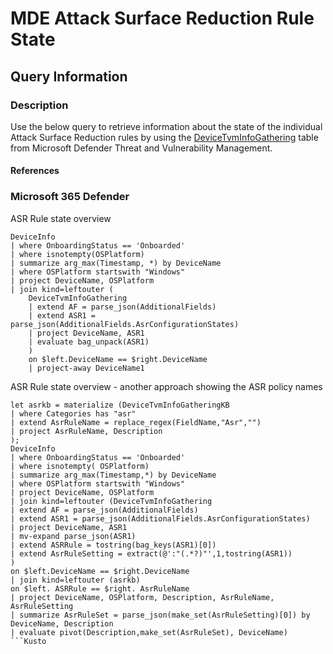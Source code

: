 # MDE Attack Surface Reduction Rule State

## Query Information

### Description

Use the below query to retrieve information about the state of the individual Attack Surface Reduction rules by using the [DeviceTvmInfoGathering](https://learn.microsoft.com/en-us/microsoft-365/security/defender/advanced-hunting-devicetvminfogathering-table?view=o365-worldwide) table from Microsoft Defender Threat and Vulnerability Management. 

#### References



### Microsoft 365 Defender

ASR Rule state overview

```Kusto
DeviceInfo
| where OnboardingStatus == 'Onboarded'
| where isnotempty(OSPlatform)
| summarize arg_max(Timestamp, *) by DeviceName
| where OSPlatform startswith "Windows"
| project DeviceName, OSPlatform
| join kind=leftouter (
    DeviceTvmInfoGathering
    | extend AF = parse_json(AdditionalFields)
    | extend ASR1 = parse_json(AdditionalFields.AsrConfigurationStates)
    | project DeviceName, ASR1
    | evaluate bag_unpack(ASR1)
    )
    on $left.DeviceName == $right.DeviceName
    | project-away DeviceName1

```

ASR Rule state overview - another approach showing the ASR policy names 

```Kusto
let asrkb = materialize (DeviceTvmInfoGatheringKB
| where Categories has "asr"
| extend AsrRuleName = replace_regex(FieldName,"Asr","")
| project AsrRuleName, Description
);
DeviceInfo
| where OnboardingStatus == 'Onboarded'
| where isnotempty( OSPlatform)
| summarize arg_max(Timestamp,*) by DeviceName
| where OSPlatform startswith "Windows"
| project DeviceName, OSPlatform
| join kind=leftouter (DeviceTvmInfoGathering
| extend AF = parse_json(AdditionalFields)
| extend ASR1 = parse_json(AdditionalFields.AsrConfigurationStates)
| project DeviceName, ASR1
| mv-expand parse_json(ASR1)
| extend ASRRule = tostring(bag_keys(ASR1)[0])
| extend AsrRuleSetting = extract(@':"(.*?)"',1,tostring(ASR1))
)
on $left.DeviceName == $right.DeviceName
| join kind=leftouter (asrkb)
on $left. ASRRule == $right. AsrRuleName
| project DeviceName, OSPlatform, Description, AsrRuleName, AsrRuleSetting
| summarize AsrRuleSet = parse_json(make_set(AsrRuleSetting)[0]) by DeviceName, Description
| evaluate pivot(Description,make_set(AsrRuleSet), DeviceName)
```Kusto
